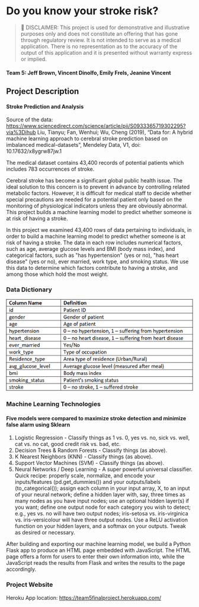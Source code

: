 # Do you know your stroke risk?

> 📌 DISCLAIMER: This project is used for demonstrative and illustrative purposes only and does not constitute an offering that has gone through regulatory review. It is not intended to serve as a medical application. There is no representation as to the accuracy of the output of this application and it is presented without warranty express or implied.


#### Team 5: Jeff Brown, Vincent Dinolfo, Emily Frels, Jeanine Vincent

## Project Description

#### Stroke Prediction and Analysis

Source of the data: https://www.sciencedirect.com/science/article/pii/S0933365719302295?via%3Dihub
Liu, Tianyu; Fan, Wenhui; Wu, Cheng (2019), “Data for: A hybrid machine learning approach to cerebral stroke prediction based on imbalanced medical-datasets”, Mendeley Data, V1, doi: 10.17632/x8ygrw87jw.1

The medical dataset contains 43,400 records of potential patients which includes 783 occurrences of stroke. 

Cerebral stroke has become a significant global public health issue. The ideal solution to this concern is to prevent in advance by controlling related metabolic factors. However, it is difficult for medical staff to decide whether special precautions are needed for a potential patient only based on the monitoring of physiological indicators unless they are obviously abnormal. This project builds a machine learning model to predict whether someone is at risk of having a stroke.

In this project we examined 43,400 rows of data pertaining to individuals, in order to build a machine learning model to predict whether someone is at risk of having a stroke. The data in each row includes numerical factors, such as age, average glucose levels and BMI (body mass index), and categorical factors, such as "has hypertension" (yes or no), "has heart disease" (yes or no), ever married, work type, and smoking status. We use this data to determine which factors contribute to having a stroke, and among those which hold the most weight.

### Data Dictionary
![](/static/images/data_dictionary.png)

### Machine Learning Technologies
#### Five models were compared to maximize stroke detection and minimize false alarm using Sklearn
1. Logistic Regression - Classify things as 1 vs. 0, yes vs. no, sick vs. well, cat vs. no cat, good credit risk vs. bad, etc.
2. Decision Trees & Random Forests - Classify things (as above).
3. K Nearest Neighbors (KNN) - Classify things (as above).
4. Support Vector Machines (SVM) - Classify things (as above).
5. Neural Networks / Deep Learning - A super powerful universal classifier. Quick recipe: properly scale, normalize, and encode your inputs/features (pd.get_dummies()) and your outputs/labels (to_categorical()); assign each column in your input array, X, to an input of your neural network; define a hidden layer with, say, three times as many nodes as you have input nodes; use an optional hidden layer(s) if you want; define one output node for each category you wish to detect; e.g., yes vs. no will have two output nodes; iris-setosa vs. iris-virginica vs. iris-versicolour will have three output nodes. Use a ReLU activation function on your hidden layers, and a softmax on your outputs. Tweak as desired or necessary.


After building and exporting our machine learning model, we build a Python Flask app to produce an HTML page embedded with JavaScript. The HTML page offers a form for users to enter their own information into, while the JavaScript reads the results from Flask and writes the results to the page accordingly.

### Project Website
Heroku App location: https://team5finalproject.herokuapp.com/
